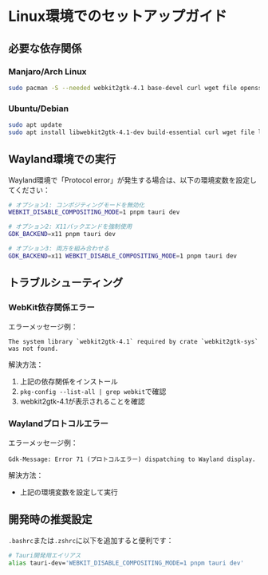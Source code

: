 # Linux環境でのセットアップガイド

## 必要な依存関係

### Manjaro/Arch Linux

```bash
sudo pacman -S --needed webkit2gtk-4.1 base-devel curl wget file openssl appmenu-gtk-module gtk3 libappindicator-gtk3 librsvg libvips
```

### Ubuntu/Debian

```bash
sudo apt update
sudo apt install libwebkit2gtk-4.1-dev build-essential curl wget file libssl-dev libayatana-appindicator3-dev librsvg2-dev
```

## Wayland環境での実行

Wayland環境で「Protocol error」が発生する場合は、以下の環境変数を設定してください：

```bash
# オプション1: コンポジティングモードを無効化
WEBKIT_DISABLE_COMPOSITING_MODE=1 pnpm tauri dev

# オプション2: X11バックエンドを強制使用
GDK_BACKEND=x11 pnpm tauri dev

# オプション3: 両方を組み合わせる
GDK_BACKEND=x11 WEBKIT_DISABLE_COMPOSITING_MODE=1 pnpm tauri dev
```

## トラブルシューティング

### WebKit依存関係エラー

エラーメッセージ例：

```
The system library `webkit2gtk-4.1` required by crate `webkit2gtk-sys` was not found.
```

解決方法：

1. 上記の依存関係をインストール
2. `pkg-config --list-all | grep webkit`で確認
3. webkit2gtk-4.1が表示されることを確認

### Waylandプロトコルエラー

エラーメッセージ例：

```
Gdk-Message: Error 71 (プロトコルエラー) dispatching to Wayland display.
```

解決方法：

- 上記の環境変数を設定して実行

## 開発時の推奨設定

`.bashrc`または`.zshrc`に以下を追加すると便利です：

```bash
# Tauri開発用エイリアス
alias tauri-dev='WEBKIT_DISABLE_COMPOSITING_MODE=1 pnpm tauri dev'
```
